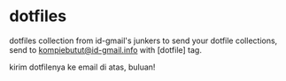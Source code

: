 dotfiles
========

dotfiles collection from id-gmail's junkers
to send your dotfile collections, send to kompiebutut@id-gmail.info with [dotfile] tag.


kirim dotfilenya ke email di atas, buluan!